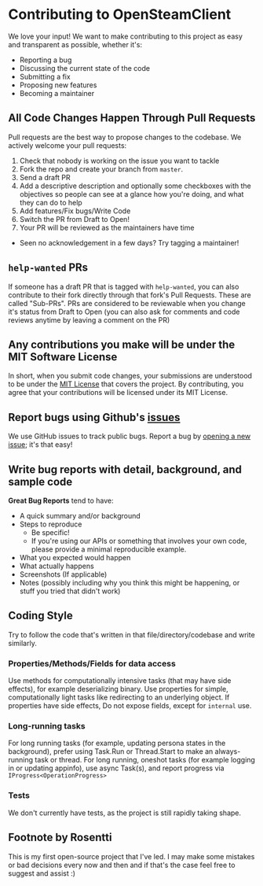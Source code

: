 # Contributing to OpenSteamClient
We love your input! We want to make contributing to this project as easy and transparent as possible, whether it's:

- Reporting a bug
- Discussing the current state of the code
- Submitting a fix
- Proposing new features
- Becoming a maintainer


## All Code Changes Happen Through Pull Requests
Pull requests are the best way to propose changes to the codebase. We actively welcome your pull requests:

1. Check that nobody is working on the issue you want to tackle
2. Fork the repo and create your branch from `master`.
3. Send a draft PR
4. Add a descriptive description and optionally some checkboxes with the objectives so people can see at a glance how you're doing, and what they can do to help
5. Add features/Fix bugs/Write Code
6. Switch the PR from Draft to Open!
7. Your PR will be reviewed as the maintainers have time
  - Seen no acknowledgement in a few days? Try tagging a maintainer!

## `help-wanted` PRs
If someone has a draft PR that is tagged with `help-wanted`, you can also contribute to their fork directly through that fork's Pull Requests. These are called "Sub-PRs".
PRs are considered to be reviewable when you change it's status from Draft to Open (you can also ask for comments and code reviews anytime by leaving a comment on the PR)

## Any contributions you make will be under the MIT Software License
In short, when you submit code changes, your submissions are understood to be under the [MIT License](http://choosealicense.com/licenses/mit/) that covers the project.
By contributing, you agree that your contributions will be licensed under its MIT License.

## Report bugs using Github's [issues](https://github.com/OpenSteamClient/OpenSteamClient/issues)
We use GitHub issues to track public bugs. Report a bug by [opening a new issue](https://github.com/OpenSteamClient/OpenSteamClient/issues/new); it's that easy!

## Write bug reports with detail, background, and sample code
**Great Bug Reports** tend to have:

- A quick summary and/or background
- Steps to reproduce
  - Be specific!
  - If you're using our APIs or something that involves your own code, please provide a minimal reproducible example.
- What you expected would happen
- What actually happens
- Screenshots (If applicable)
- Notes (possibly including why you think this might be happening, or stuff you tried that didn't work)


## Coding Style
Try to follow the code that's written in that file/directory/codebase and write similarly. 

### Properties/Methods/Fields for data access
Use methods for computationally intensive tasks (that may have side effects), for example deserializing binary.
Use properties for simple, computationally light tasks like redirecting to an underlying object. 
If properties have side effects, 
Do not expose fields, except for `internal` use.

### Long-running tasks
For long running tasks (for example, updating persona states in the background), prefer using Task.Run or Thread.Start to make an always-running task or thread.
For long running, oneshot tasks (for example logging in or updating appinfo), use async Task(s), and report progress via `IProgress<OperationProgress>`

### Tests
We don't currently have tests, as the project is still rapidly taking shape.

## Footnote by Rosentti
This is my first open-source project that I've led.
I may make some mistakes or bad decisions every now and then and if that's the case feel free to suggest and assist :)
